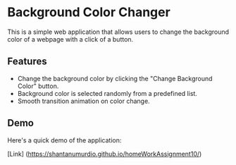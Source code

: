 # Background Color Changer

This is a simple web application that allows users to change the background color of a webpage with a click of a button.

## Features

- Change the background color by clicking the "Change Background Color" button.
- Background color is selected randomly from a predefined list.
- Smooth transition animation on color change.

## Demo

Here's a quick demo of the application:

<!-- ![Demo](demo.gif) -->
[Link] (https://shantanumurdio.github.io/homeWorkAssignment10/)
